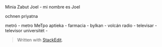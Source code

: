 
Minia Zabut Joel - mi nombre es Joel

ochnen priyatna 

metró - metro МеТро
aptieka - farmacia - 
bylkan  - volcán
radio - 
televisar - televisor
universitét - 

> Written with [StackEdit](https://stackedit.io/).
<!--stackedit_data:
eyJoaXN0b3J5IjpbMTYxNTA3MTU1OSw1MTAwOTY2MzgsLTE2Nz
M3NTI3NzksNzMwOTk4MTE2XX0=
-->